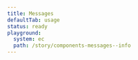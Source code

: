 ```yaml
---
title: Messages
defaultTab: usage
status: ready
playground:
  system: ec
  path: /story/components-messages--info
---
```

